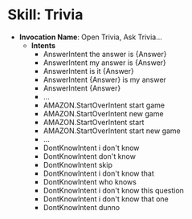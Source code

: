 # Skill: Trivia

- __Invocation Name__: Open Trivia, Ask Trivia...
  - __Intents__
    - AnswerIntent the answer is {Answer}
    - AnswerIntent my answer is {Answer}
    - AnswerIntent is it {Answer}
    - AnswerIntent {Answer} is my answer
    - AnswerIntent {Answer}
    - ...
    - AMAZON.StartOverIntent start game
    - AMAZON.StartOverIntent new game
    - AMAZON.StartOverIntent start
    - AMAZON.StartOverIntent start new game
    - ...
    - DontKnowIntent i don't know
    - DontKnowIntent don't know
    - DontKnowIntent skip
    - DontKnowIntent i don't know that
    - DontKnowIntent who knows
    - DontKnowIntent i don't know this question
    - DontKnowIntent i don't know that one
    - DontKnowIntent dunno
